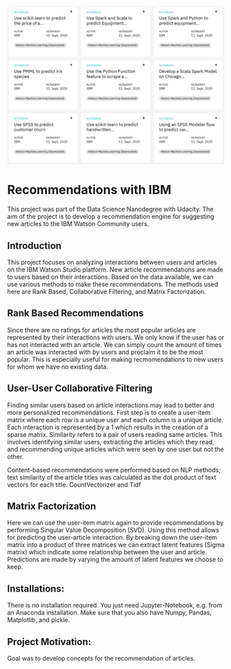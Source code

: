 

![IBM](images/IBM.png)


# Recommendations with IBM
This project was part of the Data Science Nanodegree with Udacity. The aim of the project is to develop a recommendation engine for suggesting new articles to the IBM Watson Community users.

## Introduction
This project focuses on analyzing interactions between users and articles on the IBM Watson Studio platform. New article recommendations are made to users based on their interactions. Based on the data available, we can use various methods to make these recommendations. The methods used here are Rank Based, Collaborative Filtering, and Matrix Factorization.

## Rank Based Recommendations
Since there are no ratings for articles the most popular articles are represented by their interactions with users. We only know if the user has or has not interacted with an article. We can simply count the amount of times an article was interacted with by users and proclaim it to be the most popular. This is especially useful for making recmomendations to new users for whom we have no existing data.

## User-User Collaborative Filtering
Finding similar users based on article interactions may lead to better and more personalized recommendations. First step is to create a user-item matrix where each row is a unique user and each column is a unique article. Each interaction is represented by a 1 which results in the creation of a sparse matrix. Similarity refers to a pair of users reading same articles. This involves identifying similar users, extracting the articles which they read, and recommending unique articles which were seen by one user but not the other.

Content-based recommendations were performed based on NLP methods; text similarity of the article titles was calculated as the dot product of text vectors for each title. CountVectorizer and Tidf

## Matrix Factorization
Here we can use the user-item matrix again to provide recommendations by performing Singular Value Decomposition (SVD). Using this method allows for predicting the user-article interaction. By breaking down the user-item matrix into a product of three matrices we can extract latent features (Sigma matrix) which indicate some relationship between the user and article. Predictions are made by varying the amount of latent features we choose to keep.

## Installations:
There is no installation required. You just need Jupyter-Notebook, e.g. from an Anaconda installation. Make sure that you also have Numpy, Pandas, Matplotlib, and pickle.

## Project Motivation: 
Goal was to develop concepts for the recommendation of articles.
